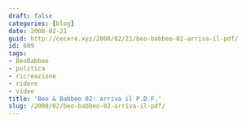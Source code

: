 ```yaml
---
draft: false
categories: [blog]
date: 2008-02-21
guid: http://cecere.xyz/2008/02/21/beo-babbeo-02-arriva-il-pdf/
id: 689
tags:
- BeoBabbeo
- politica
- ricreazione
- ridere
- video
title: 'Beo & Babbeo 02: arriva il P.D.F.'
slug: /2008/02/beo-babbeo-02-arriva-il-pdf/
---
```


